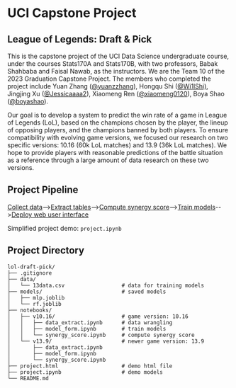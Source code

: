 # UCI Capstone Project
## League of Legends: Draft & Pick

This is the capstone project of the UCI Data Science undergraduate course, under the courses Stats170A and Stats170B, with two professors, Babak Shahbaba and Faisal Nawab, as the instructors. We are the Team 10 of the 2023 Graduation Capstone Project. The members who completed the project include Yuan Zhang ([@yuanzzhang](https://github.com/yuanzzhang)), Hongqu Shi ([@Wi1lShi)](https://github.com/Wi1lShi), Jingjing Xu ([@Jessicaaaa2](https://github.com/Jessicaaaa2)), Xiaomeng Ren ([@xiaomeng0120](https://github.com/xiaomeng0120)), Boya Shao ([@boyashao](https://github.com/boyashao)).

Our goal is to develop a system to predict the win rate of a game in League of Legends (LoL), based on the champions chosen by the player, the lineup of opposing players, and the champions banned by both players. To ensure compatibility with evolving game versions, we focused our research on two specific versions: 10.16 (60k LoL matches) and 13.9 (36k LoL matches). We hope to provide players with reasonable predictions of the battle situation as a reference through a large amount of data research on these two versions.



## Project Pipeline

[Collect data](https://github.com/optidraft/lol-data-analysis)-->[Extract tables](https://github.com/optidraft/lol-draft-pick/blob/main/notebooks/v13.9/data_extract.ipynb)-->[Compute synergy score](https://github.com/optidraft/lol-draft-pick/blob/main/notebooks/v13.9/synergy_score.ipynb)-->[Train models](https://github.com/optidraft/lol-draft-pick/blob/main/notebooks/v13.9/model_form.ipynb)-->[Deploy web user interface](https://optidraft.github.io/optidraft/)

Simplified project demo: `project.ipynb`


## Project Directory

```
lol-draft-pick/
├── .gitignore
├── data/
│   └── 13data.csv                  # data for training models
├── models/                         # saved models
│   ├── mlp.joblib
│   └── rf.joblib
├── notebooks/
│   ├── v10.16/                     # game version: 10.16
│   │   ├── data_extract.ipynb      # data wrangling
│   │   ├── model_form.ipynb        # train models
│   │   └── synergy_score.ipynb     # compute synergy score
│   └── v13.9/                      # newer game version: 13.9
│       ├── data_extract.ipynb
│       ├── model_form.ipynb
│       └── synergy_score.ipynb
├── project.html                    # demo html file
├── project.ipynb                   # demo models
└── README.md
```


